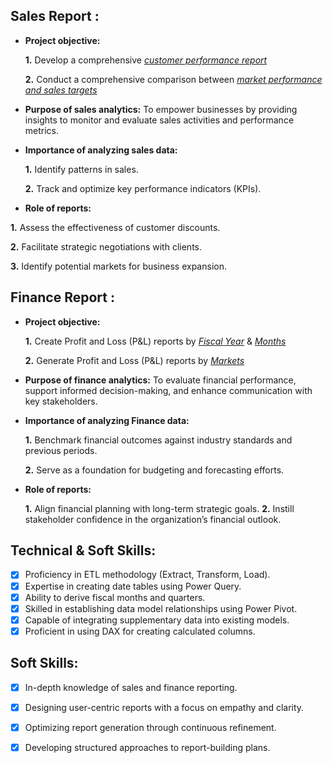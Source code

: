 ## Sales Report :


- **Project objective:** 

    **1.** Develop a comprehensive _[customer performance report](https://github.com/irfanzim/Excel-Sales-and-Finance-Analytics/blob/main/Customer%20Performance%20Report.pdf)_ 

    **2.** Conduct a comprehensive comparison between _[market performance and sales targets](https://github.com/irfanzim/Excel-Sales-and-Finance-Analytics/blob/main/Market%20Performance%20vs%20Target%20Report.pdf)_

- **Purpose of sales analytics:** To empower businesses by providing insights to monitor and evaluate sales activities and performance metrics.

- **Importance of analyzing sales data:**

  **1.** Identify patterns in sales.
  
  **2.** Track and optimize key performance indicators (KPIs).

- **Role of reports:**

 **1.** Assess the effectiveness of customer discounts.
 
 **2.** Facilitate strategic negotiations with clients.
 
 **3.** Identify potential markets for business expansion.

## Finance Report :

- **Project objective:** 

    **1.** Create Profit and Loss (P&L) reports by _[Fiscal Year](https://github.com/irfanzim/Excel-Sales-and-Finance-Analytics/blob/main/P%26L%20Statement%20by%20Fiscal%20Year.pdf)_ & _[Months](https://github.com/irfanzim/Excel-Sales-and-Finance-Analytics/blob/main/P%26L%20Statement%20By%20Months.pdf)_ 

   **2.** Generate Profit and Loss (P&L) reports by _[Markets](https://github.com/irfanzim/Excel-Sales-and-Finance-Analytics/blob/main/P%26L%20Statement%20by%20Markets.pdf)_

- **Purpose of finance analytics:** To evaluate financial performance, support informed decision-making, and enhance communication with key stakeholders.

- **Importance of analyzing Finance data:**


   **1.** Benchmark financial outcomes against industry standards and previous periods.
  
   **2.** Serve as a foundation for budgeting and forecasting efforts.

- **Role of reports:**

   **1.** Align financial planning with long-term strategic goals.
   **2.** Instill stakeholder confidence in the organization’s financial outlook.


## Technical & Soft Skills:
- [x]	Proficiency in ETL methodology (Extract, Transform, Load).
- [x]	Expertise in creating date tables using Power Query.
- [x]	Ability to derive fiscal months and quarters.
- [x]	Skilled in establishing data model relationships using Power Pivot.
- [x]	Capable of integrating supplementary data into existing models.
- [x]	Proficient in using DAX for creating calculated columns.

## Soft Skills:
- [x]	In-depth knowledge of sales and finance reporting.
- [x]	Designing user-centric reports with a focus on empathy and clarity.
- [x]	Optimizing report generation through continuous refinement.
- [x]	Developing structured approaches to report-building plans.






